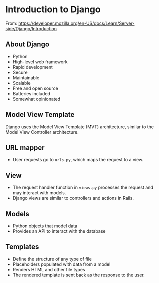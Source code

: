 # Introduction to Django

From: https://developer.mozilla.org/en-US/docs/Learn/Server-side/Django/Introduction

## About Django

- Python
- High-level web framework
- Rapid development
- Secure
- Maintainable
- Scalable
- Free and open source
- Batteries included
- Somewhat opinionated

## Model View Template

Django uses the Model View Template (MVT) architecture, similar to the Model View Controller architecture.

## URL mapper

- User requests go to `urls.py`, which maps the request to a view.

## View

- The request handler function in `views.py` processes the request and may interact with models.
- Django views are similar to controllers and actions in Rails.

## Models

- Python objects that model data
- Provides an API to interact with the database

## Templates

- Define the structure of any type of file
- Placeholders populated with data from a model
- Renders HTML and other file types
- The rendered template is sent back as the response to the user.